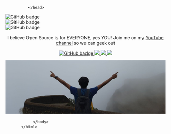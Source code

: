 <!DOCTYPE html>
<html>
<head>
    <meta charset='utf-8'>
    <meta http-equiv='X-UA-Compatible' content='IE=edge'>
    <meta name='viewport' content='width=device-width, initial-scale=1'>
    <link rel='stylesheet' type='text/css' media='screen' href='main.css'>
   
  
    
              </head>



<div class="row">
  <div class="column">
<img flex:1 height="5%" width="5%"
     src="https://images.credly.com/size/680x680/images/be8fcaeb-c769-4858-b567-ffaaa73ce8cf/image.png" 
     alt="GitHub badge" />
       <div class="column">
     <img flex:1 height="5%" width="5%"
     src="https://images.credly.com/size/680x680/images/be8fcaeb-c769-4858-b567-ffaaa73ce8cf/image.png" 
     alt="GitHub badge" />
            <div class="column">
     <img flex:1  height="5%" width="5%"
     src="https://images.credly.com/size/680x680/images/be8fcaeb-c769-4858-b567-ffaaa73ce8cf/image.png"
     alt="GitHub badge" /> 
  

 <p align="center">I believe Open Source is for EVERYONE, yes YOU! Join me on my <a href="http://youtube.com/eddiejaoude?sub_confirmation=1">YouTube channel</a> so we can geek out </p>

<p align="center">

  <a href="https://github.com/eddiejaoude?tab=followers">
      <img src="https://img.shields.io/github/followers/eddiejaoude?label-Followers&logo=GitHub&style=for-the-badge" alt="GitHub badge" />
  </a>
  

   <a href="http://twitter.com/eddiejaoude">
       <img src="https://img.shields.io/twitter/follow/eddiejaoude?label=Twitter&logo=twitter&style=for-the-badge" />
   </a>


  <a href="https://discord.com/invite/j20s6Wu">
       <img src="https://img.shields.io/discord/699608417839286293?logo=discord&style=for-the-badge" />
  </a>


   <a href="http://youtube.com/eddiejaoude?sub_confirmation=1">
       <img src="https://img.shields.io/youtube/views/21zRSHT5Hw8?label=YouTube&logo=YouTube&style=for-the-badge" />
  </a>
 
 
</p>

<img src="mydp.jpg" alt="GitHub badge" />
              
                </body>
           </html>
